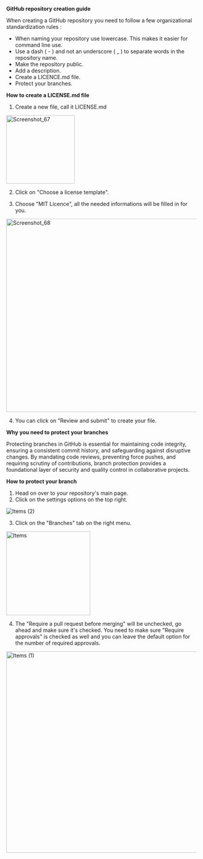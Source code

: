**GitHub repository creation guide**

When creating a GitHub repository you need to follow a few organizational standardization rules :
- When naming your repository use lowercase. This makes it easier for command line use.
- Use a dash ( - ) and not an underscore ( _ ) to separate words in the repository name.
- Make the repository public.
- Add a description.
- Create a LICENCE.md file.
- Protect your branches.

**How to create a LICENSE.md file**

1. Create a new file, call it LICENSE.md
<img width="181" alt="Screenshot_67" src="https://github.com/ai-cfia/devops/assets/9827730/540c2ee8-fc49-4c76-88c7-115ac8ffcae2">

2. Click on "Choose a license template".

3. Choose "MIT Licence", all the needed informations will be filled in for you.
<img width="512" alt="Screenshot_68" src="https://github.com/ai-cfia/devops/assets/9827730/f7d4576f-1a3e-4a95-98e8-7c67dbd32705">

4. You can click on "Review and submit" to create your file.

**Why you need to protect your branches**

Protecting branches in GitHub is essential for maintaining code integrity, ensuring a consistent commit history, and safeguarding against disruptive changes. By mandating code reviews, preventing force pushes, and requiring scrutiny of contributions, branch protection provides a foundational layer of security and quality control in collaborative projects.

**How to protect your branch**

1. Head on over to your repository's main page.
2. Click on the settings options on the top right.

![Items (2)](https://github.com/ai-cfia/devops/assets/9827730/5be87238-af3d-4c2c-b17b-8d765f5fbbee)

3. Click on the "Branches" tab on the right menu.

<img width="222" alt="Items" src="https://github.com/ai-cfia/devops/assets/9827730/5b5d85ef-5713-4c60-a519-6602f86e008a">


4. The "Require a pull request before merging" will be unchecked, go ahead and make sure it's checked. You need to make sure "Require approvals" is checked as well and you can leave the default option for the number of required approvals.

<img width="533" alt="Items (1)" src="https://github.com/ai-cfia/devops/assets/9827730/fe2a4a22-19af-4f3b-96e1-03095c26ddeb">
